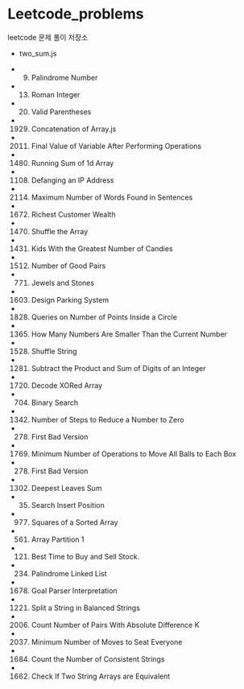 # Leetcode_problems

leetcode 문제 풀이 저장소

- two_sum.js

- 9. Palindrome Number

- 13. Roman Integer

- 20. Valid Parentheses

- 1929. Concatenation of Array.js

- 2011. Final Value of Variable After Performing Operations

- 1480. Running Sum of 1d Array

- 1108. Defanging an IP Address

- 2114. Maximum Number of Words Found in Sentences

- 1672. Richest Customer Wealth

- 1470. Shuffle the Array

- 1431. Kids With the Greatest Number of Candies

- 1512. Number of Good Pairs

- 771. Jewels and Stones

- 1603. Design Parking System

- 1828. Queries on Number of Points Inside a Circle

- 1365. How Many Numbers Are Smaller Than the Current Number

- 1528. Shuffle String

- 1281. Subtract the Product and Sum of Digits of an Integer

- 1720. Decode XORed Array

- 704. Binary Search

- 1342. Number of Steps to Reduce a Number to Zero

- 278. First Bad Version

- 1769. Minimum Number of Operations to Move All Balls to Each Box

- 278. First Bad Version

- 1302. Deepest Leaves Sum

- 35. Search Insert Position

- 977. Squares of a Sorted Array

- 561.  Array Partition 1

- 121. Best Time to Buy and Sell Stock.

- 234.  Palindrome Linked List

- 1678. Goal Parser Interpretation

- 1221. Split a String in Balanced Strings

- 2006. Count Number of Pairs With Absolute Difference K

- 2037. Minimum Number of Moves to Seat Everyone

- 1684. Count the Number of Consistent Strings

- 1662. Check If Two String Arrays are Equivalent
